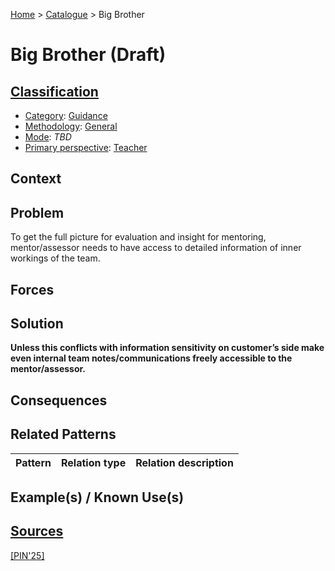 [Home](../README.md) > [Catalogue](../Patterns_catalogue.md) > Big Brother

# Big Brother (Draft)

## [Classification](facets/facets.md)

- [Category](facets/categories/categories.md): [Guidance](facets/categories/Guidance.md)
- [Methodology](facets/methodologies/methodologies.md): [General](facets/methodologies/General.md)
- [Mode](facets/modes/modes.md): *TBD*
- [Primary perspective](facets/perspectives/perspectives.md): [Teacher](facets/perspectives/Teacher.md)

## Context

## Problem

To get the full picture for evaluation and insight for mentoring, mentor/assessor needs to have access to detailed information of inner workings of the team.

## Forces

## Solution

**Unless this conflicts with information sensitivity on customer’s side make even internal team notes/communications freely accessible to the mentor/assessor.**

## Consequences

## Related Patterns

|Pattern|Relation type|Relation description|
|--|--|--|
 
## Example(s) / Known Use(s) 

## [Sources](../References.md)

[[PIN'25]](publications/pin25/pin25.md)

